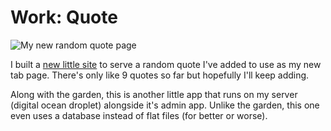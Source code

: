 # Work: Quote

![My new random quote page](https://grant-uploader.s3.amazonaws.com/2025-02-17-14-08-18-2000.jpg)

I built a [new little site](https://quote.grantcuster.com) to serve a random quote I've added to use as my new tab page. There's only like 9 quotes so far but hopefully I'll keep adding.

Along with the garden, this is another little app that runs on my server (digital ocean droplet) alongside it's admin app. Unlike the garden, this one even uses a database instead of flat files (for better or worse).